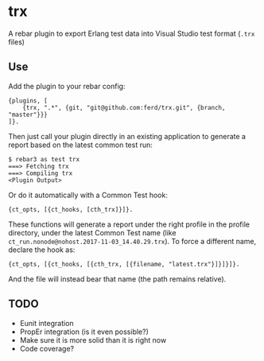 trx
=====

A rebar plugin to export Erlang test data into Visual Studio test format (`.trx` files)

Use
---

Add the plugin to your rebar config:

    {plugins, [
        {trx, ".*", {git, "git@github.com:ferd/trx.git", {branch, "master"}}}
    ]}.

Then just call your plugin directly in an existing application to generate a report based on the latest common test run:

    $ rebar3 as test trx
    ===> Fetching trx
    ===> Compiling trx
    <Plugin Output>

Or do it automatically with a Common Test hook:

    {ct_opts, [{ct_hooks, [cth_trx]}]}.

These functions will generate a report under the right profile in the profile directory, under the latest Common Test name (like `ct_run.nonode@nohost.2017-11-03_14.40.29.trx`). To force a different name, declare the hook as:

    {ct_opts, [{ct_hooks, [{cth_trx, [{filename, "latest.trx"}]}]}]}.

And the file will instead bear that name (the path remains relative).

TODO
----

- Eunit integration
- PropEr integration (is it even possible?)
- Make sure it is more solid than it is right now
- Code coverage?